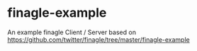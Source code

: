 finagle-example
===============

An example finagle Client / Server based on https://github.com/twitter/finagle/tree/master/finagle-example

